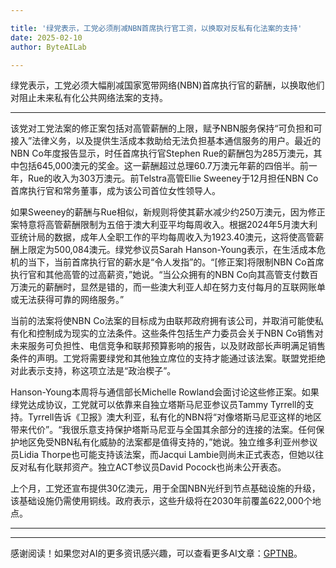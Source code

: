 ```yaml
---

title: '绿党表示，工党必须削减NBN首席执行官工资，以换取对反私有化法案的支持'
date: 2025-02-10
author: ByteAILab

---
```


绿党表示，工党必须大幅削减国家宽带网络(NBN)首席执行官的薪酬，以换取他们对阻止未来私有化公共网络法案的支持。

---
该党对工党法案的修正案包括对高管薪酬的上限，赋予NBN服务保持“可负担和可接入”法律义务，以及提供生活成本救助给无法负担基本通信服务的用户。最近的NBN Co年度报告显示，时任首席执行官Stephen Rue的薪酬包为285万澳元，其中包括645,000澳元的奖金。这一薪酬超过总理60.7万澳元年薪的四倍半。前一年，Rue的收入为303万澳元。前Telstra高管Ellie Sweeney于12月担任NBN Co首席执行官和常务董事，成为该公司首位女性领导人。

如果Sweeney的薪酬与Rue相似，新规则将使其薪水减少约250万澳元，因为修正案特意将高管薪酬限制为五倍于澳大利亚平均每周收入。根据2024年5月澳大利亚统计局的数据，成年人全职工作的平均每周收入为1923.40澳元，这将使高管薪酬上限定为500,084澳元。绿党参议员Sarah Hanson-Young表示，在生活成本危机的当下，当前首席执行官的薪水是“令人发指”的。“[修正案]将限制NBN Co首席执行官和其他高管的过高薪资，”她说。“当公众拥有的NBN Co向其高管支付数百万澳元的薪酬时，显然是错的，而一些澳大利亚人却在努力支付每月的互联网账单或无法获得可靠的网络服务。”

当前的法案将使NBN Co法案的目标成为由联邦政府拥有该公司，并取消可能使私有化和控制成为现实的立法条件。这些条件包括生产力委员会关于NBN Co销售对未来服务可负担性、电信竞争和联邦预算影响的报告，以及财政部长声明满足销售条件的声明。工党将需要绿党和其他独立席位的支持才能通过该法案。联盟党拒绝对此表示支持，称这项立法是“政治楔子”。

Hanson-Young本周将与通信部长Michelle Rowland会面讨论这些修正案。如果绿党达成协议，工党就可以依靠来自独立塔斯马尼亚参议员Tammy Tyrrell的支持。Tyrrell告诉《卫报》澳大利亚，私有化的NBN将“对像塔斯马尼亚这样的地区带来代价”。“我很乐意支持保护塔斯马尼亚与全国其余部分的连接的法案。任何保护地区免受NBN私有化威胁的法案都是值得支持的，”她说。独立维多利亚州参议员Lidia Thorpe也可能支持该法案，而Jacqui Lambie则尚未正式表态，但她以往反对私有化联邦资产。独立ACT参议员David Pocock也尚未公开表态。

上个月，工党还宣布提供30亿澳元，用于全国NBN光纤到节点基础设施的升级，该基础设施仍需使用铜线。政府表示，这些升级将在2030年前覆盖622,000个地点。

---
---
感谢阅读！如果您对AI的更多资讯感兴趣，可以查看更多AI文章：[GPTNB](https://gptnb.com)。